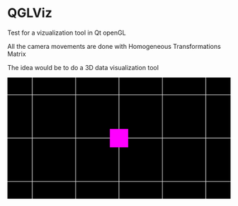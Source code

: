 # QGLViz
Test for a vizualization tool in Qt openGL

All the camera movements are done with Homogeneous Transformations Matrix 

The idea would be to do a 3D data visualization tool

![](ressources/QGLViz.gif)
